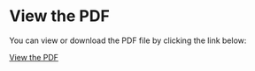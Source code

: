 # View the PDF

You can view or download the PDF file by clicking the link below:

[View the PDF](./en.subjects/en.subject.CPP04.pdf)